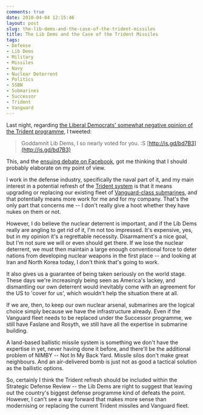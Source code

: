 ```yaml
---
comments: true
date: 2010-04-04 12:15:46
layout: post
slug: the-lib-dems-and-the-case-of-the-trident-missiles
title: The Lib Dems and the Case of the Trident Missiles
tags:
- Defense
- Lib Dems
- Military
- Missiles
- Navy
- Nuclear Deterrent
- Politics
- SSBN
- Submarines
- Successor
- Trident
- Vanguard
---
```


Last night, regarding [the Liberal Democrats' somewhat negative opinion of the Trident programme](http://is.gd/bd7B3), I tweeted:

> Goddamnit Lib Dems, I so nearly voted for you. :S [http://is.gd/bd7B3](http://is.gd/bd7B3)

This, and the [ensuing debate on Facebook](http://lite.facebook.com/story/Goddamnit-Lib-Dems-I-so-nearly/692175200/12e7430ulr/), got me thinking that I should probably elaborate on my point of view.

I work in the defense industry, specifically the naval part of it, and my main interest in a potential refresh of the [Trident system](http://en.wikipedia.org/wiki/UK_Trident_programme) is that it means upgrading or replacing our existing fleet of [Vanguard-class submarines](http://en.wikipedia.org/wiki/Vanguard_class_submarine), and that potentially means more work for me and for my company.  That's the only part that concerns me -- I don't really give a hoot whether they have nukes on them or not.

However, I do believe the nuclear deterrent is important, and if the Lib Dems really are angling to get rid of it, I'm not too impressed.  It's expensive, yes, but in my opinion it's a regrettable necessity.  Disarmament's a nice goal, but I'm not sure we will or even should get there.  If we lose the nuclear deterrent, we must then maintain a large enough conventional force to deter nations from developing nuclear weapons in the first place -- and looking at Iran and North Korea today, I don't think that's going to work.

It also gives us a guarantee of being taken seriously on the world stage.  These days we're increasingly being seen as America's lackey, and dismantling our own deterrent would inevitably come with an agreement for the US to 'cover for us', which wouldn't help the situation there at all.

If we are, then, to keep our own nuclear arsenal,  submarines are the logical choice simply because we have the infrastructure already.  Even if the Vanguard fleet needs to be replaced under the Successor programme, we still have Faslane and Rosyth, we still have all the expertise in submarine building.

A land-based ballistic missile system is something we don't have the expertise in yet, never having done it before, and there'll be the additional problem of NIMBY -- Not In My Back Yard.  Missile silos don't make great neighbours.  And an air-delivered bomb is just not as good a tactical solution as the ballistic options.

So, certainly I think the Trident refresh should be included within the Strategic Defense Review -- the Lib Dems are right to suggest that leaving out the country's biggest defense programme kind of defeats the point.  However, I can't see a way forward that makes more sense than modernising or replacing the current Trident missiles and Vanguard fleet.
